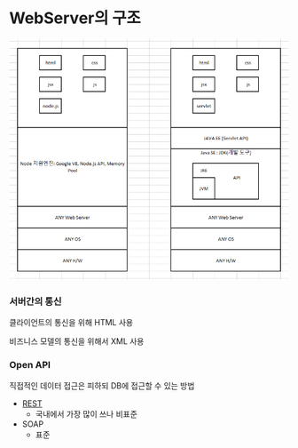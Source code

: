 # WebServer의 구조



![WebServer](image/WebServer.PNG)



### 서버간의 통신

클라이언트의 통신을 위해 HTML 사용

비즈니스 모델의 통신을 위해서 XML 사용



### Open API

직접적인 데이터 접근은 피하되 DB에 접근할 수 있는 방법

* [REST](https://ko.wikipedia.org/wiki/REST) 
  * 국내에서 가장 많이 쓰나 비표준
* SOAP
  * 표준